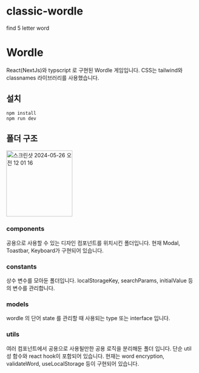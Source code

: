 # classic-wordle

find 5 letter word

# Wordle

React(NextJs)와 typscript 로 구현된 Wordle 게임입니다.
CSS는 tailwind와 classnames 라이브러리를 사용했습니다.

## 설치

```
npm install
npm run dev
```

## 폴더 구조

<img width="174" alt="스크린샷 2024-05-26 오전 12 01 16" src="https://github.com/buzzvil-assignments/bgmin2e-gmail.com/assets/155003690/2c4a9aaa-4e00-4dbc-a0fe-ff0c9bf52fbf">

### components

공용으로 사용할 수 있는 디자인 컴포넌트를 위치시킨 폴더입니다.
현재 Modal, Toastbar, Keyboard가 구현되어 있습니다.

### constants

상수 변수를 모아둔 폴더입니다.
localStorageKey, searchParams, initialValue 등의 변수를 관리합니다.

### models

wordle 의 단어 state 를 관리할 때 사용되는 type 또는 interface 입니다.

### utils

여러 컴포넌트에서 공용으로 사용될만한 공용 로직을 분리해둔 폴더 입니다.
단순 util 성 함수와 react hook이 포함되어 있습니다.
현재는 word encryption, validateWord, useLocalStorage 등이 구현되어 있습니다.
